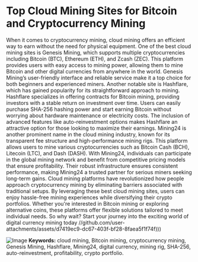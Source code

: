 # Top Cloud Mining Sites for Bitcoin and Cryptocurrency Mining
When it comes to cryptocurrency mining, cloud mining offers an efficient way to earn without the need for physical equipment. One of the best cloud mining sites is Genesis Mining, which supports multiple cryptocurrencies including Bitcoin (BTC), Ethereum (ETH), and Zcash (ZEC). This platform provides users with easy access to mining power, allowing them to mine Bitcoin and other digital currencies from anywhere in the world. Genesis Mining’s user-friendly interface and reliable service make it a top choice for both beginners and experienced miners.
Another notable site is Hashflare, which has gained popularity for its straightforward approach to mining. Hashflare specializes in offering contracts for Bitcoin mining, providing investors with a stable return on investment over time. Users can easily purchase SHA-256 hashing power and start earning Bitcoin without worrying about hardware maintenance or electricity costs. The inclusion of advanced features like auto-reinvestment options makes Hashflare an attractive option for those looking to maximize their earnings.
Mining24 is another prominent name in the cloud mining industry, known for its transparent fee structure and high-performance mining rigs. This platform allows users to mine various cryptocurrencies such as Bitcoin Cash (BCH), Litecoin (LTC), and Dash (DASH). With Mining24, individuals can participate in the global mining network and benefit from competitive pricing models that ensure profitability. Their robust infrastructure ensures consistent performance, making Mining24 a trusted partner for serious miners seeking long-term gains.
Cloud mining platforms have revolutionized how people approach cryptocurrency mining by eliminating barriers associated with traditional setups. By leveraging these best cloud mining sites, users can enjoy hassle-free mining experiences while diversifying their crypto portfolios. Whether you're interested in Bitcoin mining or exploring alternative coins, these platforms offer flexible solutions tailored to meet individual needs. So why wait? Start your journey into the exciting world of digital currency mining today 
 //github.com/user-attachments/assets/d7419ec9-dc67-403f-bf28-8faea5f1f74f)))

![Image](https://github.com/user-attachments/assets/d7419ec9-dc67-403f-bf28-8faea5f1f74f)
**Keywords:** cloud mining, Bitcoin mining, cryptocurrency mining, Genesis Mining, Hashflare, Mining24, digital currency, mining rig, SHA-256, auto-reinvestment, profitability, crypto portfolio.
